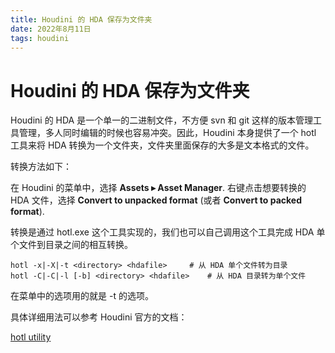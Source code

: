 ```yaml
---
title: Houdini 的 HDA 保存为文件夹
date: 2022年8月11日
tags: houdini
---
```


# Houdini 的 HDA 保存为文件夹

Houdini 的 HDA 是一个单一的二进制文件，不方便 svn 和 git 这样的版本管理工具管理，多人同时编辑的时候也容易冲突。因此，Houdini 本身提供了一个 hotl 工具来将 HDA 转换为一个文件夹，文件夹里面保存的大多是文本格式的文件。

<!-- more -->

转换方法如下：

在 Houdini 的菜单中，选择 **Assets ▸ Asset Manager**. 右键点击想要转换的 HDA 文件，选择 **Convert to unpacked format** (或者 **Convert to packed format**).

转换是通过 hotl.exe 这个工具实现的，我们也可以自己调用这个工具完成 HDA 单个文件到目录之间的相互转换。

``` apl
hotl -x|-X|-t <directory> <hdafile>  	# 从 HDA 单个文件转为目录
hotl -C|-C|-l [-b] <directory> <hdafile>	# 从 HDA 目录转为单个文件
```

在菜单中的选项用的就是 -t 的选项。

具体详细用法可以参考 Houdini 官方的文档：

[hotl utility](https://www.sidefx.com/docs/houdini/ref/utils/hotl.html)
